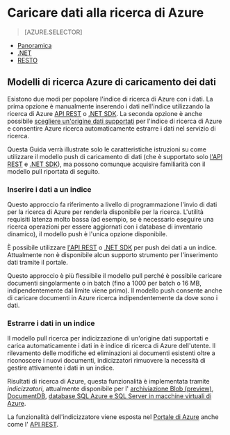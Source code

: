 <properties
    pageTitle="Caricamento dei dati di Azure ricerca | Microsoft Azure | Servizio di ricerca cloud ospitato"
    description="Informazioni su come caricare dati in un indice di ricerca di Azure."
    services="search"
    documentationCenter=""
    authors="ashmaka"
    manager="jhubbard"
    editor=""
    tags=""/>

<tags
    ms.service="search"
    ms.devlang="NA"
    ms.workload="search"
    ms.topic="get-started-article"
    ms.tgt_pltfrm="na"
    ms.date="08/29/2016"
    ms.author="ashmaka"/>

# <a name="upload-data-to-azure-search"></a>Caricare dati alla ricerca di Azure
> [AZURE.SELECTOR]
- [Panoramica](search-what-is-data-import.md)
- [.NET](search-import-data-dotnet.md)
- [RESTO](search-import-data-rest-api.md)


## <a name="data-upload-models-in-azure-search"></a>Modelli di ricerca Azure di caricamento dei dati
Esistono due modi per popolare l'indice di ricerca di Azure con i dati. La prima opzione è manualmente inserendo i dati nell'indice utilizzando la ricerca di Azure [API REST](search-import-data-rest-api.md) o [.NET SDK](search-import-data-dotnet.md). La seconda opzione è anche possibile [scegliere un'origine dati supportati](search-indexer-overview.md) per l'indice di ricerca di Azure e consentire Azure ricerca automaticamente estrarre i dati nel servizio di ricerca.

Questa Guida verrà illustrate solo le caratteristiche istruzioni su come utilizzare il modello push di caricamento di dati (che è supportato solo [l'API REST](search-import-data-rest-api.md) e [.NET SDK](search-import-data-dotnet.md)), ma possono comunque acquisire familiarità con il modello pull riportata di seguito.

### <a name="push-data-to-an-index"></a>Inserire i dati a un indice

Questo approccio fa riferimento a livello di programmazione l'invio di dati per la ricerca di Azure per renderla disponibile per la ricerca. L'utilità requisiti latenza molto bassa (ad esempio, se è necessario eseguire una ricerca operazioni per essere aggiornati con i database di inventario dinamico), il modello push è l'unica opzione disponibile.

È possibile utilizzare [l'API REST](https://msdn.microsoft.com/library/azure/dn798930.aspx) o [.NET SDK](search-import-data-dotnet.md) per push dei dati a un indice. Attualmente non è disponibile alcun supporto strumento per l'inserimento dati tramite il portale.

Questo approccio è più flessibile il modello pull perché è possibile caricare documenti singolarmente o in batch (fino a 1000 per batch o 16 MB, indipendentemente dal limite viene primo). Il modello push consente anche di caricare documenti in Azure ricerca indipendentemente da dove sono i dati.

### <a name="pull-data-into-an-index"></a>Estrarre i dati in un indice

Il modello pull ricerca per indicizzazione di un'origine dati supportati e carica automaticamente i dati in è indice di ricerca di Azure dell'utente. Il rilevamento delle modifiche ed eliminazioni ai documenti esistenti oltre a riconoscere i nuovi documenti, indicizzatori rimuovere la necessità di gestire attivamente i dati in un indice.

Risultati di ricerca di Azure, questa funzionalità è implementata tramite *indicizzatori*, attualmente disponibile per l' [archiviazione Blob (preview)](search-howto-indexing-azure-blob-storage.md), [DocumentDB](http://aka.ms/documentdb-search-indexer), [database SQL Azure e SQL Server in macchine virtuali di Azure](search-howto-connecting-azure-sql-database-to-azure-search-using-indexers-2015-02-28.md).

La funzionalità dell'indicizzatore viene esposta nel [Portale di Azure](search-import-data-portal.md) anche come l' [API REST](https://msdn.microsoft.com/library/azure/dn946891.aspx).
